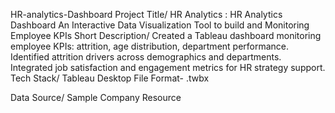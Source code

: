  HR-analytics-Dashboard
 Project Title/
 HR Analytics : HR Analytics Dashboard An Interactive Data Visualization Tool to build and Monitoring Employee KPIs
 Short Description/
 Created a Tableau dashboard monitoring employee KPIs: attrition, age distribution, department performance.
Identified attrition drivers across demographics and departments.
Integrated job satisfaction and engagement metrics for HR strategy support.
Tech Stack/
Tableau Desktop
File Format- .twbx

Data Source/
Sample Company Resource
